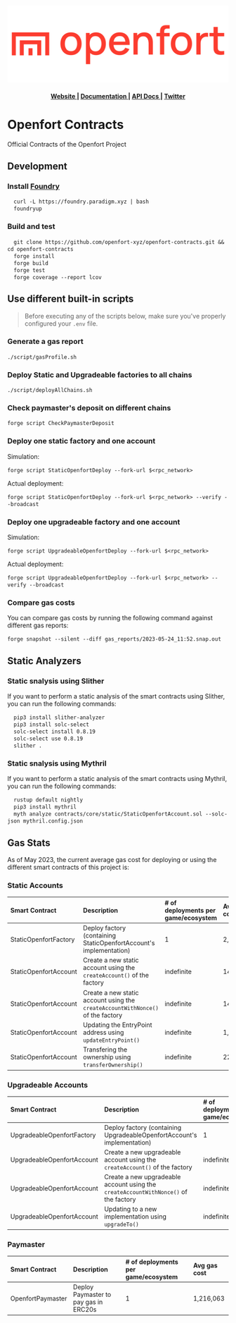 ![Openfort Protocol][banner-image]

<div align="center">
  <h4>
    <a href="https://www.openfort.xyz/">
      Website
    </a>
    <span> | </span>
    <a href="https://www.openfort.xyz/docs">
      Documentation
    </a>
    <span> | </span>
    <a href="https://www.openfort.xyz/docs/api">
      API Docs
    </a>
    <span> | </span>
    <a href="https://twitter.com/openfortxyz">
      Twitter
    </a>
  </h4>
</div>

[banner-image]: .github/img/OpenfortRed.png

# Openfort Contracts
Official Contracts of the Openfort Project

## Development

### Install [Foundry](https://github.com/foundry-rs/foundry#installation)
```
  curl -L https://foundry.paradigm.xyz | bash
  foundryup
```

### Build and test
```
  git clone https://github.com/openfort-xyz/openfort-contracts.git && cd openfort-contracts
  forge install
  forge build
  forge test
  forge coverage --report lcov
```

## Use different built-in scripts

> Before executing any of the scripts below, make sure you've properly configured your `.env` file.

### Generate a gas report

```
./script/gasProfile.sh
```

### Deploy Static and Upgradeable factories to all chains

```
./script/deployAllChains.sh
```

### Check paymaster's deposit on different chains

```
forge script CheckPaymasterDeposit
```

### Deploy one static factory and one account

Simulation:

```
forge script StaticOpenfortDeploy --fork-url $<rpc_network>
```

Actual deployment:

```
forge script StaticOpenfortDeploy --fork-url $<rpc_network> --verify --broadcast
```

### Deploy one upgradeable factory and one account

Simulation:

```
forge script UpgradeableOpenfortDeploy --fork-url $<rpc_network>
```

Actual deployment:
```
forge script UpgradeableOpenfortDeploy --fork-url $<rpc_network> --verify --broadcast
```

### Compare gas costs

You can compare gas costs by running the following command against different gas reports:

```
forge snapshot --silent --diff gas_reports/2023-05-24_11:52.snap.out
```

## Static Analyzers

### Static snalysis using Slither
If you want to perform a static analysis of the smart contracts using Slither, you can run the following commands:

```
  pip3 install slither-analyzer
  pip3 install solc-select
  solc-select install 0.8.19
  solc-select use 0.8.19
  slither .
```

### Static snalysis using Mythril
If you want to perform a static analysis of the smart contracts using Mythril, you can run the following commands:

```
  rustup default nightly
  pip3 install mythril
  myth analyze contracts/core/static/StaticOpenfortAccount.sol --solc-json mythril.config.json
```

## Gas Stats

As of May 2023, the current average gas cost for deploying or using the different smart contracts of this project is:

### Static Accounts
|   Smart Contract   |    Description    |    # of deployments per game/ecosystem    |    Avg gas cost    |
| :----------------- | :---------------------------------- | :---------------------------------- | :------------------------ |
|   StaticOpenfortFactory  | Deploy factory (containing StaticOpenfortAccount's implementation) | 1 | 2,505,952 |
|   StaticOpenfortAccount  | Create a new static account using the `createAccount()` of the factory | indefinite | 145,878  |
|   StaticOpenfortAccount  | Create a new static account using the `createAccountWithNonce()` of the factory | indefinite | 146,047  |
|   StaticOpenfortAccount  | Updating the EntryPoint address using `updateEntryPoint()` | indefinite | 1,483  |
|   StaticOpenfortAccount  | Transfering the ownership using `transferOwnership()` | indefinite | 22,375  |

### Upgradeable Accounts
|   Smart Contract   |    Description    |    # of deployments per game/ecosystem    |    Avg gas cost    |
| :----------------- | :---------------------------------- | :---------------------------------- | :------------------------ |
| UpgradeableOpenfortFactory | Deploy factory (containing UpgradeableOpenfortAccount's implementation) | 1 | 3,262,120  |
|   UpgradeableOpenfortAccount  | Create a new upgradeable account using the `createAccount()` of the factory | indefinite | 202,604  |
|   UpgradeableOpenfortAccount  | Create a new upgradeable account using the `createAccountWithNonce()` of the factory | indefinite | 202,797 |
|   UpgradeableOpenfortAccount  | Updating to a new implementation using `upgradeTo()` | indefinite | 3,226  |

### Paymaster
|   Smart Contract   |    Description    |    # of deployments per game/ecosystem    |    Avg gas cost    |
| :----------------- | :---------------------------------- | :---------------------------------- | :------------------------ |
|   OpenfortPaymaster | Deploy Paymaster to pay gas in ERC20s | 1 | 1,216,063  |
